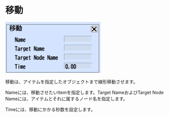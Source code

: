 
# 移動
![MoveTo](img/MoveTo.jpg)

移動は、アイテムを指定したオブジェクトまで線形移動させます。

Nameには、移動させたいItemを指定します。Target NameおよびTarget Node Nameには、アイテムとそれに属するノード名を指定します。

Timeには、移動にかかる秒数を設定します。
